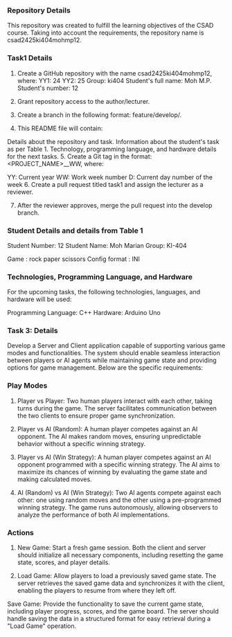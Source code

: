 ### Repository Details
This repository was created to fulfill the learning objectives of the CSAD course. Taking into account the requirements, the repository name is csad2425ki404mohmp12.

### Task1 Details
1. Create a GitHub repository with the nаme csad2425ki404mohmp12, where:
YY1: 24
YY2: 25
Group: ki404
Student's full name: Moh M.P.
Student's number: 12
2. Grant repository access to the author/lecturer.

3. Create a branch in the following format: feature/develop/<task number>.

4. This README file will contain:

Details about the repository and task.
Information about the student's task as per Table 1.
Technology, programming language, and hardware details for the next tasks.
5. Create a Git tag in the format: <PROJECT_NAME>_<VERSION>_WW<YYWWD>, where:

YY: Current year
WW: Work week number
D: Current day number of the week
6. Create a pull request titled task1 and assign the lecturer as a reviewer.

7. After the reviewer approves, merge the pull request into the develop branch.

### Student Details and details from Table 1
Student Number: 12
Student Name: Moh Marian
Group: KI-404

Game : rock paper scissors
Config format : INI

### Technologies, Programming Language, and Hardware
For the upcoming tasks, the following technologies, languages, and hardware will be used:

Programming Language: C++
Hardware: Arduino Uno

### Task 3: Details

Develop a Server and Client application capable of supporting various game modes and functionalities. The system should enable seamless interaction between players or AI agents while maintaining game state and providing options for game management. Below are the specific requirements:

### Play Modes
1. Player vs Player:
Two human players interact with each other, taking turns during the game. The server facilitates communication between the two clients to ensure proper game synchronization.

2. Player vs AI (Random):
A human player competes against an AI opponent. The AI makes random moves, ensuring unpredictable behavior without a specific winning strategy.

3. Player vs AI (Win Strategy):
A human player competes against an AI opponent programmed with a specific winning strategy. The AI aims to maximize its chances of winning by evaluating the game state and making calculated moves.

4. AI (Random) vs AI (Win Strategy):
Two AI agents compete against each other: one using random moves and the other using a pre-programmed winning strategy. The game runs autonomously, allowing observers to analyze the performance of both AI implementations.

### Actions
1. New Game:
Start a fresh game session. Both the client and server should initialize all necessary components, including resetting the game state, scores, and player details.

2. Load Game:
Allow players to load a previously saved game state. The server retrieves the saved game data and synchronizes it with the client, enabling the players to resume from where they left off.

Save Game:
Provide the functionality to save the current game state, including player progress, scores, and the game board. The server should handle saving the data in a structured format for easy retrieval during a "Load Game" operation.
